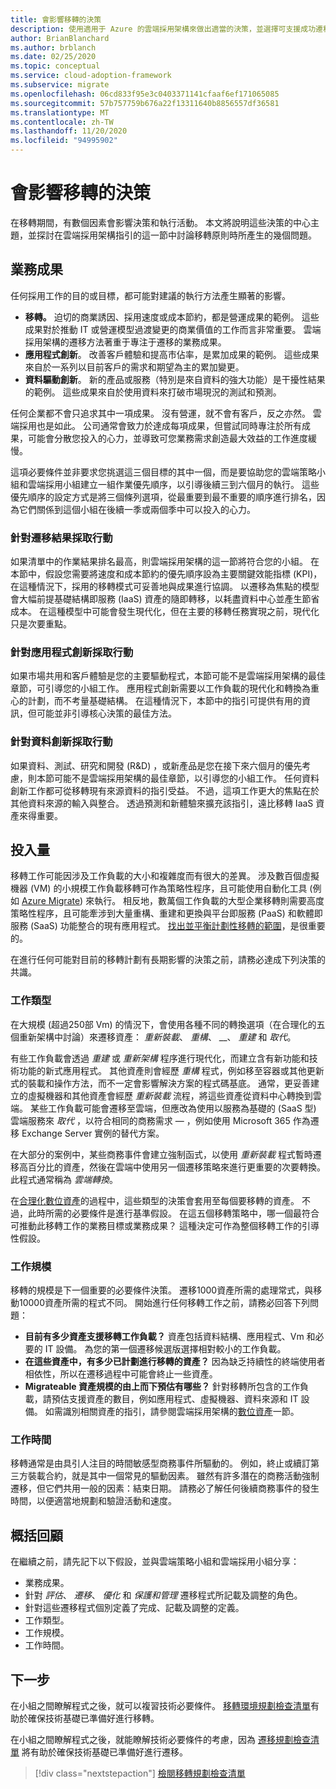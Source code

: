 ```yaml
---
title: 會影響移轉的決策
description: 使用適用于 Azure 的雲端採用架構來做出適當的決策，並選擇可支援成功遷移的執行活動。
author: BrianBlanchard
ms.author: brblanch
ms.date: 02/25/2020
ms.topic: conceptual
ms.service: cloud-adoption-framework
ms.subservice: migrate
ms.openlocfilehash: 06cd833f95e3c0403371141cfaaf6ef171065085
ms.sourcegitcommit: 57b757759b676a22f13311640b8856557df36581
ms.translationtype: MT
ms.contentlocale: zh-TW
ms.lasthandoff: 11/20/2020
ms.locfileid: "94995902"
---
```

<!-- cSpell:ignore migrateable -->

# <a name="decisions-that-affect-migration"></a>會影響移轉的決策

在移轉期間，有數個因素會影響決策和執行活動。 本文將說明這些決策的中心主題，並探討在雲端採用架構指引的這一節中討論移轉原則時所產生的幾個問題。

## <a name="business-outcomes"></a>業務成果

任何採用工作的目的或目標，都可能對建議的執行方法產生顯著的影響。

- **移轉。** 迫切的商業誘因、採用速度或成本節約，都是營運成果的範例。 這些成果對於推動 IT 或營運模型過渡變更的商業價值的工作而言非常重要。 雲端採用架構的遷移方法著重于專注于遷移的業務成果。
- **應用程式創新**。 改善客戶體驗和提高市佔率，是累加成果的範例。 這些成果來自於一系列以目前客戶的需求和期望為主的累加變更。
- **資料驅動創新**。 新的產品或服務（特別是來自資料的強大功能）是干擾性結果的範例。 這些成果來自於使用資料來打破市場現況的測試和預測。

任何企業都不會只追求其中一項成果。 沒有營運，就不會有客戶，反之亦然。 雲端採用也是如此。 公司通常會致力於達成每項成果，但嘗試同時專注於所有成果，可能會分散您投入的心力，並導致可您業務需求創造最大效益的工作進度緩慢。

這項必要條件並非要求您挑選這三個目標的其中一個，而是要協助您的雲端策略小組和雲端採用小組建立一組作業優先順序，以引導後續三到六個月的執行。 這些優先順序的設定方式是將三個條列選項，從最重要到最不重要的順序進行排名，因為它們關係到這個小組在後續一季或兩個季中可以投入的心力。

### <a name="act-on-migration-outcomes"></a>針對遷移結果採取行動

如果清單中的作業結果排名最高，則雲端採用架構的這一節將符合您的小組。 在本節中，假設您需要將速度和成本節約的優先順序設為主要關鍵效能指標 (KPI)，在這種情況下，採用的移轉模式可妥善地與成果進行協調。 以遷移為焦點的模型會大幅前提基礎結構即服務 (IaaS) 資產的隨即轉移，以耗盡資料中心並產生節省成本。 在這種模型中可能會發生現代化，但在主要的移轉任務實現之前，現代化只是次要重點。

### <a name="act-on-application-innovations"></a>針對應用程式創新採取行動

如果市場共用和客戶體驗是您的主要驅動程式，本節可能不是雲端採用架構的最佳章節，可引導您的小組工作。 應用程式創新需要以工作負載的現代化和轉換為重心的計劃，而不考量基礎結構。 在這種情況下，本節中的指引可提供有用的資訊，但可能並非引導核心決策的最佳方法。

### <a name="act-on-data-innovations"></a>針對資料創新採取行動

如果資料、測試、研究和開發 (R&D) ，或新產品是您在接下來六個月的優先考慮，則本節可能不是雲端採用架構的最佳章節，以引導您的小組工作。 任何資料創新工作都可從移轉現有來源資料的指引受益。 不過，這項工作更大的焦點在於其他資料來源的輸入與整合。 透過預測和新體驗來擴充該指引，遠比移轉 IaaS 資產來得重要。

## <a name="effort"></a>投入量

移轉工作可能因涉及工作負載的大小和複雜度而有很大的差異。 涉及數百個虛擬機器 (VM) 的小規模工作負載移轉可作為策略性程序，且可能使用自動化工具 (例如 [Azure Migrate](/azure/migrate/migrate-services-overview)) 來執行。 相反地，數萬個工作負載的大型企業移轉則需要高度策略性程序，且可能牽涉到大量重構、重建和更換與平台即服務 (PaaS) 和軟體即服務 (SaaS) 功能整合的現有應用程式。 [找出並平衡計劃性移轉的範圍](../../../strategy/balance-the-portfolio.md)，是很重要的。

在進行任何可能對目前的移轉計劃有長期影響的決策之前，請務必達成下列決策的共識。

### <a name="effort-type"></a>工作類型

在大規模 (超過250部 Vm) 的情況下，會使用各種不同的轉換選項（在合理化的五個重新架構中討論）來遷移資產： _重新裝載_、 _重構_、 __、 _重建_ 和 _取代_。

有些工作負載會透過 _重建_ 或 _重新架構_ 程序進行現代化，而建立含有新功能和技術功能的新式應用程式。 其他資產則會經歷 _重構_ 程式，例如移至容器或其他更新式的裝載和操作方法，而不一定會影響解決方案的程式碼基底。 通常，更妥善建立的虛擬機器和其他資產會經歷 _重新裝載_ 流程，將這些資產從資料中心轉換到雲端。 某些工作負載可能會遷移至雲端，但應改為使用以服務為基礎的 (SaaS 型) 雲端服務來 _取代_ ，以符合相同的商務需求 &mdash; ，例如使用 Microsoft 365 作為遷移 Exchange Server 實例的替代方案。

在大部分的案例中，某些商務事件會建立強制函式，以使用 _重新裝載_ 程式暫時遷移高百分比的資產，然後在雲端中使用另一個遷移策略來進行更重要的次要轉換。 此程式通常稱為 _雲端轉換_。

在[合理化數位資產](../../../digital-estate/calculate.md)的過程中，這些類型的決策會套用至每個要移轉的資產。 不過，此時所需的必要條件是進行基準假設。 在這五個移轉策略中，哪一個最符合可推動此移轉工作的業務目標或業務成果？ 這種決定可作為整個移轉工作的引導性假設。

### <a name="effort-scale"></a>工作規模

移轉的規模是下一個重要的必要條件決策。 遷移1000資產所需的處理常式，與移動10000資產所需的程式不同。 開始進行任何移轉工作之前，請務必回答下列問題：

- **目前有多少資產支援移轉工作負載？** 資產包括資料結構、應用程式、Vm 和必要的 IT 設備。 為您的第一個遷移候選版選擇相對較小的工作負載。
- **在這些資產中，有多少已計劃進行移轉的資產？** 因為缺乏持續性的終端使用者相依性，所以在遷移過程中可能會終止一些資產。
- **Migrateable 資產規模的由上而下預估有哪些？** 針對移轉所包含的工作負載，請預估支援資產的數目，例如應用程式、虛擬機器、資料來源和 IT 設備。 如需識別相關資產的指引，請參閱雲端採用架構的[數位資產](../../../digital-estate/index.md)一節。

### <a name="effort-timing"></a>工作時間

移轉通常是由具引人注目的時間敏感型商務事件所驅動的。 例如，終止或續訂第三方裝載合約，就是其中一個常見的驅動因素。 雖然有許多潛在的商務活動強制遷移，但它們共用一般的因素：結束日期。 請務必了解任何後續商務事件的發生時間，以便適當地規劃和驗證活動和速度。

## <a name="recap"></a>概括回顧

在繼續之前，請先記下以下假設，並與雲端策略小組和雲端採用小組分享：

- 業務成果。
- 針對 _評估_、 _遷移_、 _優化_ 和 _保護和管理_ 遷移程式所記載及調整的角色。
- 針對這些遷移程式個別定義了完成、記載及調整的定義。
- 工作類型。
- 工作規模。
- 工作時間。

## <a name="next-steps"></a>下一步

在小組之間瞭解程式之後，就可以複習技術必要條件。 [移轉環境規劃檢查清單](./planning-checklist.md)有助於確保技術基礎已準備好進行移轉。

在小組之間瞭解程式之後，就能瞭解技術必要條件的考慮，因為 [遷移規劃檢查清單](./planning-checklist.md) 將有助於確保技術基礎已準備好進行遷移。

> [!div class="nextstepaction"]
> [檢閱移轉規劃檢查清單](./planning-checklist.md)
